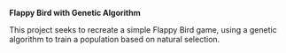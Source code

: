 **Flappy Bird with Genetic Algorithm**

This project seeks to recreate a simple Flappy Bird game, using a genetic algorithm to train a population based on natural selection.
